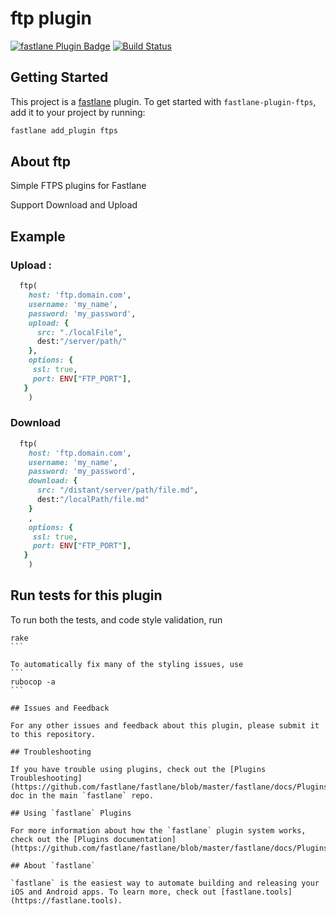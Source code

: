 # ftp plugin

[![fastlane Plugin Badge](https://rawcdn.githack.com/fastlane/fastlane/master/fastlane/assets/plugin-badge.svg)](https://rubygems.org/gems/fastlane-plugin-ftp)
[![Build Status](https://travis-ci.org/PoissonBallon/fastlane-ftp-plugin.svg?branch=master)](https://travis-ci.org/PoissonBallon/fastlane-ftp-plugin)

## Getting Started

This project is a [fastlane](https://github.com/fastlane/fastlane) plugin. To get started with `fastlane-plugin-ftps`, add it to your project by running:

```bash
fastlane add_plugin ftps
```

## About ftp

Simple FTPS plugins for Fastlane

Support Download and Upload

## Example

### Upload :

```ruby
  ftp(
    host: 'ftp.domain.com',
    username: 'my_name',
    password: 'my_password',
    upload: {
      src: "./localFile",
      dest:"/server/path/"
    },
    options: {
     ssl: true,
     port: ENV["FTP_PORT"],
   }
    )
```

### Download

```ruby
  ftp(
    host: 'ftp.domain.com',
    username: 'my_name',
    password: 'my_password',
    download: {
      src: "/distant/server/path/file.md",
      dest:"/localPath/file.md"
    }
    ,
    options: {
     ssl: true,
     port: ENV["FTP_PORT"],
   }
    )
```

## Run tests for this plugin

To run both the tests, and code style validation, run

````
rake
```

To automatically fix many of the styling issues, use
```
rubocop -a
```

## Issues and Feedback

For any other issues and feedback about this plugin, please submit it to this repository.

## Troubleshooting

If you have trouble using plugins, check out the [Plugins Troubleshooting](https://github.com/fastlane/fastlane/blob/master/fastlane/docs/PluginsTroubleshooting.md) doc in the main `fastlane` repo.

## Using `fastlane` Plugins

For more information about how the `fastlane` plugin system works, check out the [Plugins documentation](https://github.com/fastlane/fastlane/blob/master/fastlane/docs/Plugins.md).

## About `fastlane`

`fastlane` is the easiest way to automate building and releasing your iOS and Android apps. To learn more, check out [fastlane.tools](https://fastlane.tools).
